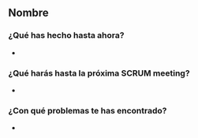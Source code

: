 ## Nombre
### ¿Qué has hecho hasta ahora?
- 
### ¿Qué harás hasta la próxima SCRUM meeting?
- 
### ¿Con qué problemas te has encontrado?
- 
<br><br>